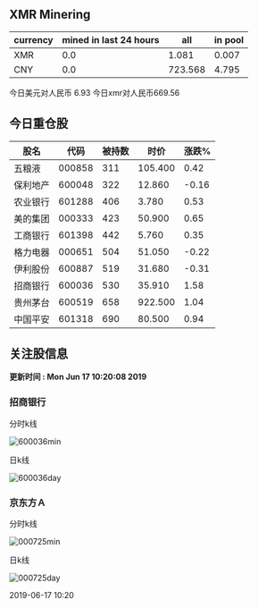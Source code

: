 ## XMR Minering

|currency|mined in last 24 hours|all|in pool|
|---|---|---|---|
|XMR|0.0|1.081|0.007|
|CNY|0.0|723.568|4.795|

今日美元对人民币 6.93	今日xmr对人民币669.56


## 今日重仓股 

|股名|代码|被持数|时价|涨跌%|
|---|---|---|---|---|
|五粮液|000858|311|105.400|0.42|
|保利地产|600048|322|12.860|-0.16|
|农业银行|601288|406|3.780|0.53|
|美的集团|000333|423|50.900|0.65|
|工商银行|601398|442|5.760|0.35|
|格力电器|000651|504|51.050|-0.22|
|伊利股份|600887|519|31.680|-0.31|
|招商银行|600036|530|35.910|1.58|
|贵州茅台|600519|658|922.500|1.04|
|中国平安|601318|690|80.500|0.94|

## 关注股信息
**更新时间 : Mon Jun 17 10:20:08 2019**
### 招商银行 
分时k线

![600036min](http://image.sinajs.cn/newchart/min/n/sh600036.gif)

日k线

![600036day](http://image.sinajs.cn/newchart/daily/n/sh600036.gif)

### 京东方Ａ 
分时k线

![000725min](http://image.sinajs.cn/newchart/min/n/sz000725.gif)

日k线

![000725day](http://image.sinajs.cn/newchart/daily/n/sz000725.gif)

2019-06-17 10:20